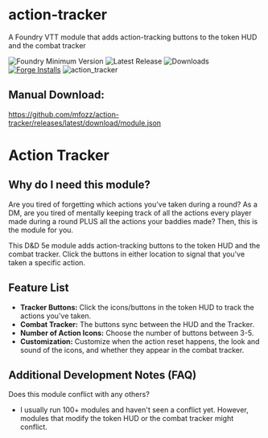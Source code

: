 # action-tracker
A Foundry VTT module that adds action-tracking buttons to the token HUD and the combat tracker

![Foundry Minimum Version](https://img.shields.io/badge/dynamic/json?url=https://raw.githubusercontent.com/mfozz/action-tracker/main/module.json&label=Foundry%20Version&query=$.compatibility.minimum&colorB=orange)
![Latest Release](https://img.shields.io/github/v/release/mfozz/action-tracker)
![Downloads](https://img.shields.io/github/downloads/mfozz/action-tracker/total)
[![Forge Installs](https://img.shields.io/badge/dynamic/json?label=Forge%20Installs&query=package.installs&suffix=%25&url=https%3A%2F%2Fforge-vtt.com%2Fapi%2Fbazaar%2Fpackage%2Frandom-loot-generator&colorB=4aa94a)](https://forge-vtt.com/bazaar#package=action-tracker)
![action_tracker](https://github.com/user-attachments/assets/97c27e86-0e33-49ba-898f-733cd5ac4c7d)




Manual Download:
-----------
https://github.com/mfozz/action-tracker/releases/latest/download/module.json


Action Tracker
=======

**Why do I need this module?**  
-----------
Are you tired of forgetting which actions you've taken during a round? As a DM, are you tired of mentally keeping track of all the actions every player made during a round PLUS all the actions your baddies made? Then, this is the module for you.  

This D&D 5e module adds action-tracking buttons to the token HUD and the combat tracker. Click the buttons in either location to signal that you've taken a specific action.


**Feature List**  
-----------
- **Tracker Buttons:** Click the icons/buttons in the token HUD to track the actions you've taken. 
- **Combat Tracker:** The buttons sync between the HUD and the Tracker.
- **Number of Action Icons:** Choose the number of buttons between 3-5.
- **Customization:** Customize when the action reset happens, the look and sound of the icons, and whether they appear in the combat tracker.




**Additional Development Notes (FAQ)**
-----------
Does this module conflict with any others?
- I usually run 100+ modules and haven't seen a conflict yet. However, modules that modify the token HUD or the combat tracker might conflict.
